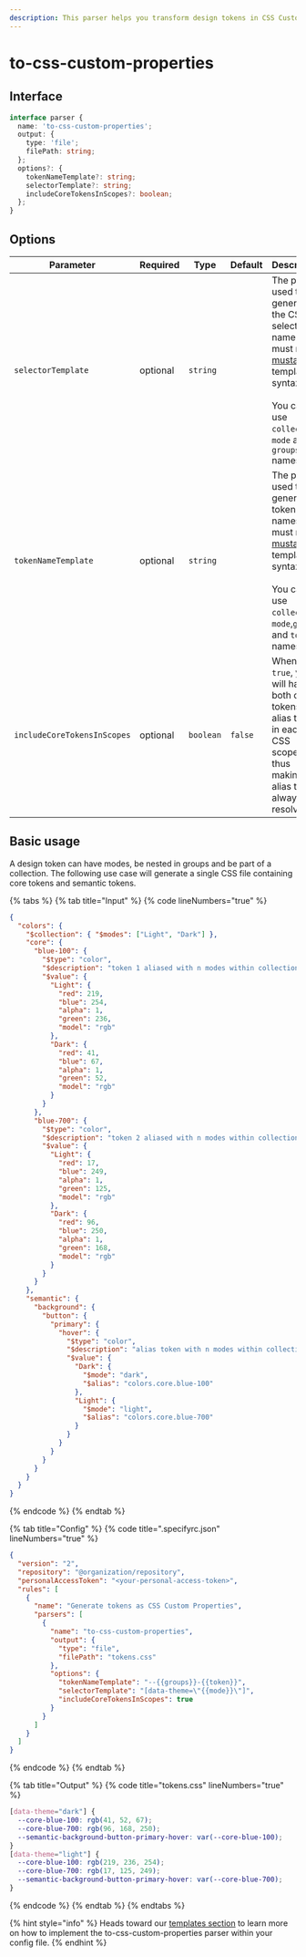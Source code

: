```yaml
---
description: This parser helps you transform design tokens in CSS Custom Properties.
---
```


# to-css-custom-properties

## Interface

```typescript
interface parser {
  name: 'to-css-custom-properties';
  output: {
    type: 'file';
    filePath: string;
  };
  options?: {
    tokenNameTemplate?: string;
    selectorTemplate?: string;
    includeCoreTokensInScopes?: boolean;
  };
}
```

## Options

<table data-full-width="true"><thead><tr><th width="243">Parameter</th><th width="101">Required</th><th width="118">Type</th><th width="119">Default</th><th>Description</th></tr></thead><tbody><tr><td><code>selectorTemplate</code></td><td>optional</td><td><code>string</code></td><td></td><td>The pattern used to generate the CSS selector name(s). It must match <a href="https://github.com/janl/mustache.js#templates">mustache</a> template syntax.<br><br>You can use <code>collection</code>, <code>mode</code> and <code>groups</code> names.</td></tr><tr><td><code>tokenNameTemplate</code></td><td>optional</td><td><code>string</code></td><td></td><td>The pattern used to generate token names. It must match <a href="https://github.com/janl/mustache.js#templates">mustache</a> template syntax.<br><br>You can use <code>collection</code>, <code>mode</code>,<code>groups</code> and <code>token</code> names.</td></tr><tr><td><code>includeCoreTokensInScopes</code></td><td>optional</td><td><code>boolean</code></td><td><code>false</code></td><td>When set to <code>true</code>, you will have both core tokens and alias tokens in each CSS scopes thus making alias tokens always resolvable.</td></tr></tbody></table>

## Basic usage

A design token can have modes, be nested in groups and be part of a collection. The following use case will generate a single CSS file containing core tokens and semantic tokens.

{% tabs %}
{% tab title="Input" %}
{% code lineNumbers="true" %}
```json
{
  "colors": {
    "$collection": { "$modes": ["Light", "Dark"] },
    "core": {
      "blue-100": {
        "$type": "color",
        "$description": "token 1 aliased with n modes within collection within n groups",
        "$value": {
          "Light": {
            "red": 219,
            "blue": 254,
            "alpha": 1,
            "green": 236,
            "model": "rgb"
          },
          "Dark": {
            "red": 41,
            "blue": 67,
            "alpha": 1,
            "green": 52,
            "model": "rgb"
          }
        }
      },
      "blue-700": {
        "$type": "color",
        "$description": "token 2 aliased with n modes within collection within n groups",
        "$value": {
          "Light": {
            "red": 17,
            "blue": 249,
            "alpha": 1,
            "green": 125,
            "model": "rgb"
          },
          "Dark": {
            "red": 96,
            "blue": 250,
            "alpha": 1,
            "green": 168,
            "model": "rgb"
          }
        }
      }
    },
    "semantic": {
      "background": {
        "button": {
          "primary": {
            "hover": {
              "$type": "color",
              "$description": "alias token with n modes within collection within n groups",
              "$value": {
                "Dark": {
                  "$mode": "dark",
                  "$alias": "colors.core.blue-100"
                },
                "Light": {
                  "$mode": "light",
                  "$alias": "colors.core.blue-700"
                }
              }
            }
          }
        }
      }
    }  
  }
}
```
{% endcode %}
{% endtab %}

{% tab title="Config" %}
{% code title=".specifyrc.json" lineNumbers="true" %}
```json
{
  "version": "2",
  "repository": "@organization/repository",
  "personalAccessToken": "<your-personal-access-token>",
  "rules": [
    {
      "name": "Generate tokens as CSS Custom Properties",
      "parsers": [
        {
          "name": "to-css-custom-properties",
          "output": {
            "type": "file",
            "filePath": "tokens.css"
          },
          "options": {
            "tokenNameTemplate": "--{{groups}}-{{token}}",
            "selectorTemplate": "[data-theme=\"{{mode}}\"]",
            "includeCoreTokensInScopes": true
          }
        }
      ]
    }
  ]
}
```
{% endcode %}
{% endtab %}

{% tab title="Output" %}
{% code title="tokens.css" lineNumbers="true" %}
```css
[data-theme="dark"] {
  --core-blue-100: rgb(41, 52, 67);
  --core-blue-700: rgb(96, 168, 250);
  --semantic-background-button-primary-hover: var(--core-blue-100);
}
[data-theme="light"] {
  --core-blue-100: rgb(219, 236, 254);
  --core-blue-700: rgb(17, 125, 249);
  --semantic-background-button-primary-hover: var(--core-blue-700);
}
```
{% endcode %}
{% endtab %}
{% endtabs %}

{% hint style="info" %}
Heads toward our [templates section](https://app.gitbook.com/o/4xLRT3v2YVTuAxbYok2F/s/9mLpgMKJql1OpDNVdcbF/\~/changes/159/sdtf-beta/templates) to learn more on how to implement the to-css-custom-properties parser within your config file.
{% endhint %}
